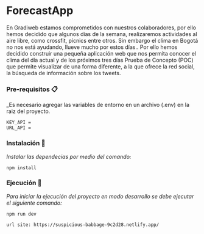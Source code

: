 # ForecastApp
En Gradiweb estamos comprometidos con nuestros colaboradores, por ello hemos decidido que algunos días de la semana, realizaremos actividades al aire libre, como crossfit, pícnics entre otros. Sin embargo el clima en Bogotá no nos está ayudando, llueve mucho por estos días.. Por ello hemos decidido construir una pequeña aplicación web que nos permita conocer el clima del día actual y de los próximos tres días
 Prueba de Concepto (POC) que permite visualizar de una forma diferente, a la que ofrece la red social, la búsqueda de información sobre los tweets.

### Pre-requisitos 📋

_Es necesario agregar las variables de entorno en un archivo (.env) en la raiz del proyecto. 

```
KEY_API = 
URL_API =

```
### Instalación 🔧

_Instalar las dependecias por medio del comando:_

```
npm install
```

### Ejecución 🚀

_Para iniciar la ejecución del proyecto en modo desarrollo se debe ejecutar el siguiente comando:_

```
npm run dev
```
```
url site: https://suspicious-babbage-9c2d28.netlify.app/
```

